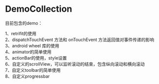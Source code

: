 # DemoCollection
目前包含的demo：   

1、retrifit的使用    
2、dispatchTouchEvent 方法和 onTouchEvent 方法返回值对事件传递的影响    
3、android wheel 库的使用   
4、animator的简单使用   
5、actionBar的使用，style设置   
6、自定义的scrollView，可以监听滚动的结束，包含纵向滚动和横向滚动   
7、自定义toolbar的简单使用   
8、自定义progressbar   
